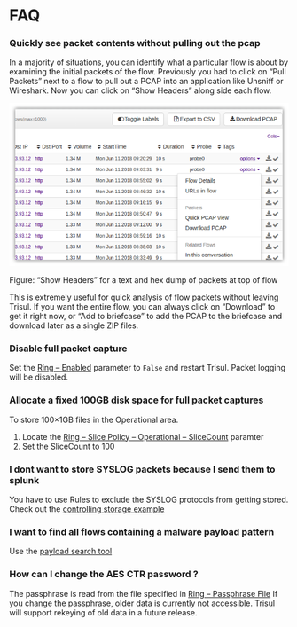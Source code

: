 # FAQ

### Quickly see packet contents without pulling out the pcap

In a majority of situations, you can identify what a particular flow is 
about by examining the initial packets of the flow. Previously you had 
to click on “Pull Packets” next to a flow to pull out a PCAP into an application like Unsniff or Wireshark. Now you can click on “Show Headers” along side each flow.

![](images/pcapmenu.png)

Figure: “Show Headers” for a text and hex dump of packets at top of flow

This is extremely useful for quick analysis of flow packets without 
leaving Trisul. If you want the entire flow, you can always click on 
“Download” to get it right now, or “Add to briefcase” to add the PCAP to the briefcase and download later as a single ZIP files.

### Disable full packet capture

Set the [Ring – Enabled](https://trisul.org/docs/ref/trisulconfig.html#ring) parameter to `False` and restart Trisul. Packet logging will be disabled.

### Allocate a fixed 100GB disk space for full packet captures

To store 100×1GB files in the Operational area.

1. Locate the [Ring – Slice Policy – Operational – SliceCount](https://trisul.org/docs/ref/trisulconfig.html#ring) paramter
2. Set the SliceCount to 100

### I dont want to store SYSLOG packets because I send them to splunk

You have to use Rules to exclude the SYSLOG protocols from getting stored. Check out the [controlling storage example](https://trisul.org/docs/ug/caps/packetstorage.html#examples)

### I want to find all flows containing a malware payload pattern

Use the [payload search tool](https://trisul.org/docs/ug/tools/payload_search.html)

### How can I change the AES CTR password ?

The passphrase is read from the file specified in [Ring – Passphrase File](https://trisul.org/docs/ref/trisulconfig.html#ring) If you change the passphrase, older data is currently not accessible. 
Trisul will support rekeying of old data in a future release.
